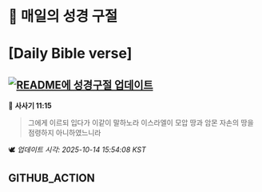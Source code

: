 # 🙏 매일의 성경 구절
# [Daily Bible verse]
## [![README에 성경구절 업데이트](https://github.com/DONGSUKA/first_test/actions/workflows/update-readme-bible.yml/badge.svg)](https://github.com/DONGSUKA/first_test/actions/workflows/update-readme-bible.yml)
<!-- START_BIBLE_VERSE -->
📖 **사사기 11:15**
> 그에게 이르되 입다가 이같이 말하노라 이스라엘이 모압 땅과 암몬 자손의 땅을 점령하지 아니하였느니라

🕊️ _업데이트 시각: 2025-10-14 15:54:08 KST_
  <!-- END_BIBLE_VERSE -->
## GITHUB_ACTION
